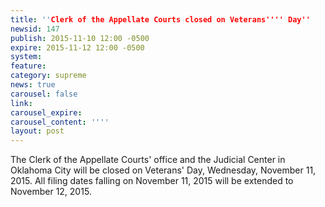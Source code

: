 ```yaml
---
title: ''Clerk of the Appellate Courts closed on Veterans'''' Day''
newsid: 147
publish: 2015-11-10 12:00 -0500
expire: 2015-11-12 12:00 -0500
system: 
feature: 
category: supreme
news: true
carousel: false
link: 
carousel_expire: 
carousel_content: ''''
layout: post
---
```

<p>The Clerk of the Appellate Courts' office and the Judicial Center in Oklahoma City will be closed on Veterans' Day, Wednesday, November 11, 2015. All filing dates falling on November 11, 2015 will be extended to November 12, 2015.</p>
